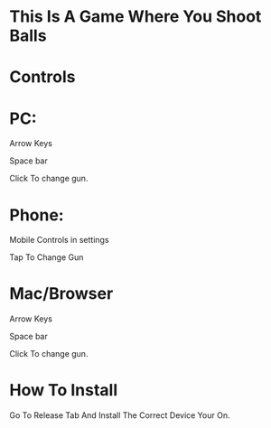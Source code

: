 <h1>This Is A Game Where You Shoot Balls</h1>

<h1>Controls</h1>
<h1>PC:</h1>

Arrow Keys

Space bar

Click To change gun.

<h1>Phone:</h1>

Mobile Controls in settings

Tap To Change Gun

<h1>Mac/Browser</h1>

Arrow Keys

Space bar

Click To change gun.

<h1>How To Install</h1>

Go To Release Tab And Install The Correct Device Your On.
